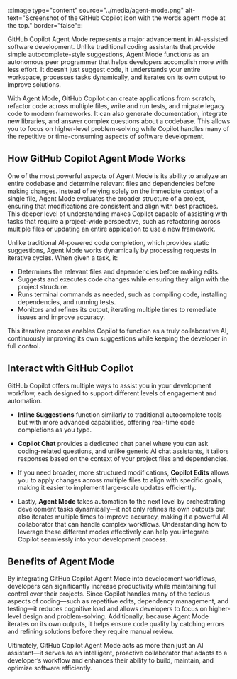 :::image type="content" source="../media/agent-mode.png" alt-text="Screenshot of the GitHub Copilot icon with the words agent mode at the top." border="false":::

GitHub Copilot Agent Mode represents a major advancement in AI-assisted software development. Unlike traditional coding assistants that provide simple autocomplete-style suggestions, Agent Mode functions as an autonomous peer programmer that helps developers accomplish more with less effort. It doesn’t just suggest code, it understands your entire workspace, processes tasks dynamically, and iterates on its own output to improve solutions.

With Agent Mode, GitHub Copilot can create applications from scratch, refactor code across multiple files, write and run tests, and migrate legacy code to modern frameworks. It can also generate documentation, integrate new libraries, and answer complex questions about a codebase. This allows you to focus on higher-level problem-solving while Copilot handles many of the repetitive or time-consuming aspects of software development.

## How GitHub Copilot Agent Mode Works

One of the most powerful aspects of Agent Mode is its ability to analyze an entire codebase and determine relevant files and dependencies before making changes. Instead of relying solely on the immediate context of a single file, Agent Mode evaluates the broader structure of a project, ensuring that modifications are consistent and align with best practices. This deeper level of understanding makes Copilot capable of assisting with tasks that require a project-wide perspective, such as refactoring across multiple files or updating an entire application to use a new framework.

Unlike traditional AI-powered code completion, which provides static suggestions, Agent Mode works dynamically by processing requests in iterative cycles. When given a task, it:

- Determines the relevant files and dependencies before making edits.
- Suggests and executes code changes while ensuring they align with the project structure.
- Runs terminal commands as needed, such as compiling code, installing dependencies, and running tests.
- Monitors and refines its output, iterating multiple times to remediate issues and improve accuracy.

This iterative process enables Copilot to function as a truly collaborative AI, continuously improving its own suggestions while keeping the developer in full control.

## Interact with GitHub Copilot

GitHub Copilot offers multiple ways to assist you in your development workflow, each designed to support different levels of engagement and automation.

- **Inline Suggestions** function similarly to traditional autocomplete tools but with more advanced capabilities, offering real-time code completions as you type.

- **Copilot Chat** provides a dedicated chat panel where you can ask coding-related questions, and unlike generic AI chat assistants, it tailors responses based on the context of your project files and dependencies.

- If you need broader, more structured modifications, **Copilot Edits** allows you to apply changes across multiple files to align with specific goals, making it easier to implement large-scale updates efficiently.

- Lastly, **Agent Mode** takes automation to the next level by orchestrating development tasks dynamically—it not only refines its own outputs but also iterates multiple times to improve accuracy, making it a powerful AI collaborator that can handle complex workflows. Understanding how to leverage these different modes effectively can help you integrate Copilot seamlessly into your development process.

## Benefits of Agent Mode

By integrating GitHub Copilot Agent Mode into development workflows, developers can significantly increase productivity while maintaining full control over their projects. Since Copilot handles many of the tedious aspects of coding—such as repetitive edits, dependency management, and testing—it reduces cognitive load and allows developers to focus on higher-level design and problem-solving. Additionally, because Agent Mode iterates on its own outputs, it helps ensure code quality by catching errors and refining solutions before they require manual review.

Ultimately, GitHub Copilot Agent Mode acts as more than just an AI assistant—it serves as an intelligent, proactive collaborator that adapts to a developer’s workflow and enhances their ability to build, maintain, and optimize software efficiently.
